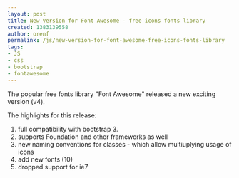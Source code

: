 ```yaml
---
layout: post
title: New Version for Font Awesome - free icons fonts library
created: 1383139558
author: orenf
permalink: /js/new-version-for-font-awesome-free-icons-fonts-library
tags:
- JS
- css
- bootstrap
- fontawesome
---
```

<p>The popular free fonts library &quot;Font Awesome&quot; released a new exciting version (v4).</p>

<p>The highlights for this release:</p>

<ol>
	<li>full compatibility&nbsp;with bootstrap 3.</li>
	<li>supports Foundation and other frameworks as well</li>
	<li>new naming conventions for classes - which allow multiuplying usage of icons</li>
	<li>add new fonts (10)</li>
	<li>dropped support for ie7</li>
</ol>
